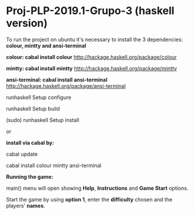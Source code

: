 # Proj-PLP-2019.1-Grupo-3 (haskell version)

To run the project on ubuntu it's necessary to install the 3 dependencies: **colour, mintty and ansi-terminal**

**colour: cabal install colour**
http://hackage.haskell.org/package/colour

**mintty: cabal install mintty**
http://hackage.haskell.org/package/mintty

**ansi-terminal: cabal install ansi-terminal**
http://hackage.haskell.org/package/ansi-terminal

runhaskell Setup configure

runhaskell Setup build

(sudo) runhaskell Setup install

or

**install via cabal by:**

cabal update

cabal install colour mintty ansi-terminal

**Running the game:**

main() menu will open showing **Help**, **Instructions** and **Game Start** options.

Start the game by using **option 1**, enter the **difficulty** chosen and the players' **names**.


